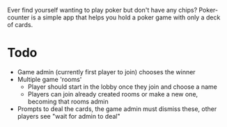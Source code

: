 Ever find yourself wanting to play poker but don't have any chips? Poker-counter is a simple app that helps you hold a poker game with only a deck of cards.

# Todo
- Game admin (currently first player to join) chooses the winner
- Multiple game 'rooms'
  - Player should start in the lobby once they join and choose a name
  - Players can join already created rooms or make a new one, becoming that rooms admin
- Prompts to deal the cards, the game admin must dismiss these, other players see "wait for admin to deal"